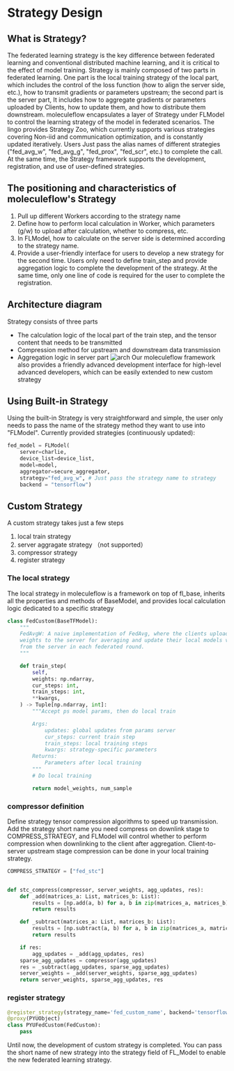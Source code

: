 # Strategy Design
## What is Strategy?
The federated learning strategy is the key difference between federated learning and conventional distributed machine learning, and it is critical to the effect of model training. Strategy is mainly composed of two parts in federated learning. One part is the local training strategy of the local part, which includes the control of the loss function (how to align the server side, etc.), how to transmit gradients or parameters upstream; the second part is the server part, It includes how to aggregate gradients or parameters uploaded by Clients, how to update them, and how to distribute them downstream.
moleculeflow encapsulates a layer of Strategy under FLModel to control the learning strategy of the model in federated scenarios. The lingo provides Strategy Zoo, which currently supports various strategies covering Non-iid and communication optimization, and is constantly updated iteratively. Users Just pass the alias names of different strategies ("fed_avg_w", "fed_avg_g", "fed_prox", "fed_scr", etc.) to complete the call. At the same time, the Strategy framework supports the development, registration, and use of user-defined strategies.

## The positioning and characteristics of moleculeflow's Strategy
1. Pull up different Workers according to the strategy name
2. Define how to perform local calculation in Worker, which parameters (g/w) to upload after calculation, whether to compress, etc.
3. In FLModel, how to calculate on the server side is determined according to the strategy name.
4. Provide a user-friendly interface for users to develop a new strategy for the second time. Users only need to define train_step and provide aggregation logic to complete the development of the strategy. At the same time, only one line of code is required for the user to complete the registration.

## Architecture diagram
Strategy consists of three parts
+ The calculation logic of the local part of the train step, and the tensor content that needs to be transmitted
+ Compression method for upstream and downstream data transmission
+ Aggregation logic in server part
![arch](resources/strategy_arc.jpg)
Our moleculeflow framework also provides a friendly advanced development interface for high-level advanced developers, which can be easily extended to new custom strategy
## Using Built-in Strategy
Using the built-in Strategy is very straightforward and simple, the user only needs to pass the name of the strategy method they want to use into "FLModel".
Currently provided strategies (continuously updated):

```python
fed_model = FLModel(
    server=charlie,
    device_list=device_list,
    model=model,
    aggregator=secure_aggregator,
    strategy="fed_avg_w", # Just pass the strategy name to strategy
    backend = "tensorflow")
```

## Custom Strategy
A custom strategy takes just a few steps
1. local train strategy
2. server aggragate strategy （not supported）
3. compressor strategy
4. register strategy
### The local strategy
The local strategy in moleculeflow is a framework on top of fl_base, inherits all the properties and methods of BaseModel, and provides local calculation logic dedicated to a specific strategy

```python
class FedCustom(BaseTFModel):
    """
    FedAvgW: A naive implementation of FedAvg, where the clients upload their trained model
    weights to the server for averaging and update their local models via the aggregated weights
    from the server in each federated round.
    """

    def train_step(
        self,
        weights: np.ndarray,
        cur_steps: int,
        train_steps: int,
        **kwargs,
    ) -> Tuple[np.ndarray, int]:
        """Accept ps model params, then do local train

        Args:
            updates: global updates from params server
            cur_steps: current train step
            train_steps: local training steps
            kwargs: strategy-specific parameters
        Returns:
            Parameters after local training
        """
    	# Do local training

        return model_weights, num_sample
```

### compressor definition
Define strategy tensor compression algorithms to speed up transmission.
Add the strategy short name you need compress on downlink stage to COMPRESS_STRATEGY, and FLModel will control whether to perform compression when downlinking to the client after aggregation.
Client-to-server upstream stage compression can be done in your local training strategy.
```python
COMPRESS_STRATEGY = ["fed_stc"]


def stc_compress(compressor, server_weights, agg_updates, res):
    def _add(matrices_a: List, matrices_b: List):
        results = [np.add(a, b) for a, b in zip(matrices_a, matrices_b)]
        return results

    def _subtract(matrices_a: List, matrices_b: List):
        results = [np.subtract(a, b) for a, b in zip(matrices_a, matrices_b)]
        return results

    if res:
        agg_updates = _add(agg_updates, res)
    sparse_agg_updates = compressor(agg_updates)
    res = _subtract(agg_updates, sparse_agg_updates)
    server_weights = _add(server_weights, sparse_agg_updates)
    return server_weights, sparse_agg_updates, res
```

### register strategy

```python
@register_strategy(strategy_name='fed_custom_name', backend='tensorflow')
@proxy(PYUObject)
class PYUFedCustom(FedCustom):
    pass

```

Until now, the development of custom strategy is completed. You can pass the short name of new strategy into the strategy field of FL_Model to enable the new federated learning strategy.
